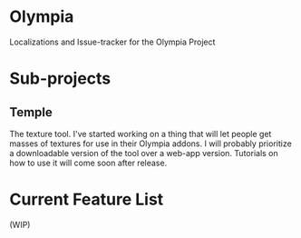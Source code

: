 # Olympia
Localizations and Issue-tracker for the Olympia Project

# Sub-projects

## Temple
The texture tool. I've started working on a thing that will let people get masses of textures for use in their Olympia addons. I will probably prioritize a downloadable version of the tool over a web-app version. Tutorials on how to use it will come soon after release.

# Current Feature List
(WIP)
